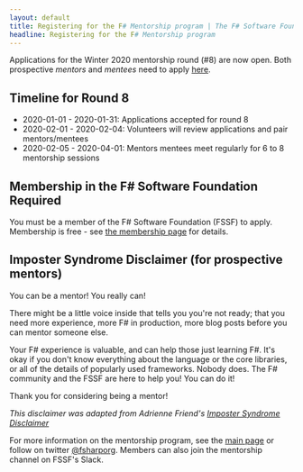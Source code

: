 ```yaml
---
layout: default
title: Registering for the F# Mentorship program | The F# Software Foundation
headline: Registering for the F# Mentorship program
---
```


Applications for the Winter 2020 mentorship round (#8) are now open. Both prospective _mentors_ and _mentees_ need to apply [here](https://forms.gle/gkD4t1o9TxQqahbW9). 

## Timeline for Round 8

* 2020-01-01 - 2020-01-31: Applications accepted for round 8
* 2020-02-01 - 2020-02-04: Volunteers will review applications and pair mentors/mentees
* 2020-02-05 - 2020-04-01: Mentors mentees meet regularly for 6 to 8 mentorship sessions

## Membership in the F# Software Foundation Required

You must be a member of the F# Software Foundation (FSSF) to apply. Membership is free - see [the membership page](http://foundation.fsharp.org/membership) for details.

## Imposter Syndrome Disclaimer (for prospective mentors)

You can be a mentor! You really can!

There might be a little voice inside that tells you you're not ready; that you need more experience, more F# in production, more blog posts before you can mentor someone else.

Your F# experience is valuable, and can help those just learning F#. It's okay if you don't know everything about the language or the core libraries, or all of the details of popularly used frameworks. Nobody does. The F# community and the FSSF are here to help you! You can do it!

Thank you for considering being a mentor!

*This disclaimer was adapted from Adrienne Friend's [Imposter Syndrome Disclaimer](https://github.com/adriennefriend/imposter-syndrome-disclaimer)*

For more information on the mentorship program, see the [main page](index.html) or follow on twitter [@fsharporg](https://twitter.com/fsharporg). Members can also join the mentorship channel on FSSF's Slack.

